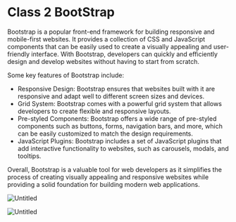 # Class 2 BootStrap

Bootstrap is a popular front-end framework for building responsive and mobile-first websites. It provides a collection of CSS and JavaScript components that can be easily used to create a visually appealing and user-friendly interface. With Bootstrap, developers can quickly and efficiently design and develop websites without having to start from scratch.

Some key features of Bootstrap include:

- Responsive Design: Bootstrap ensures that websites built with it are responsive and adapt well to different screen sizes and devices.
- Grid System: Bootstrap comes with a powerful grid system that allows developers to create flexible and responsive layouts.
- Pre-styled Components: Bootstrap offers a wide range of pre-styled components such as buttons, forms, navigation bars, and more, which can be easily customized to match the design requirements.
- JavaScript Plugins: Bootstrap includes a set of JavaScript plugins that add interactive functionality to websites, such as carousels, modals, and tooltips.

Overall, Bootstrap is a valuable tool for web developers as it simplifies the process of creating visually appealing and responsive websites while providing a solid foundation for building modern web applications.

![Untitled](Class%202%20BootStrap%20fd075170ce7d4b05b381a9deecc6faa5/Untitled.png)

![Untitled](Class%202%20BootStrap%20fd075170ce7d4b05b381a9deecc6faa5/Untitled%201.png)

[                   ](https://www.notion.so/09cdcd2a839249bdaddbb1401adef5d6?pvs=21)